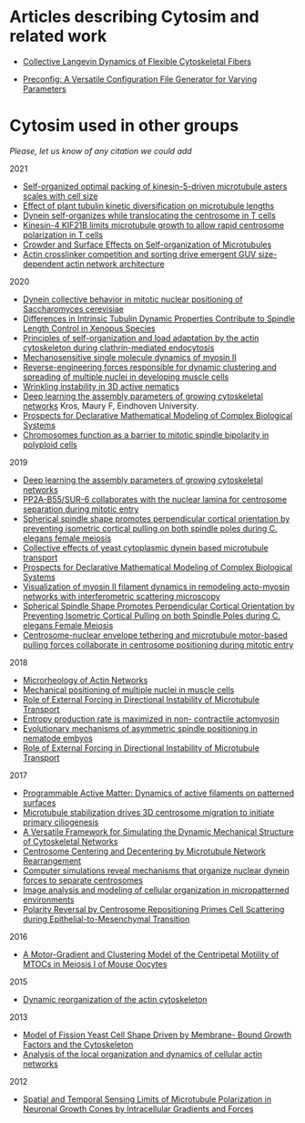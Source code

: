 # Articles describing Cytosim and related work

- [Collective Langevin Dynamics of Flexible Cytoskeletal Fibers](http://dx.doi.org/10.1088/1367-2630/9/11/427)  

- [Preconfig: A Versatile Configuration File Generator for Varying Parameters](http://doi.org/10.5334/jors.156)  


# Cytosim used in other groups

*Please, let us know of any citation we could add*

2021

- [Self-organized optimal packing of kinesin-5-driven microtubule asters scales with cell size](https://doi.org/10.1242/jcs.257543)
- [Effect of plant tubulin kinetic diversification on microtubule lengths](https://www.biorxiv.org/content/10.1101/2021.05.11.443582v1)
- [Dynein self-organizes while translocating the centrosome in T cells](https://www.molbiolcell.org/doi/abs/10.1091/mbc.E20-10-0668)
- [Kinesin-4 KIF21B limits microtubule growth to allow rapid centrosome polarization in T cells](https://doi.org/10.7554/eLife.62876)
- [Crowder and Surface Effects on Self-organization of Microtubules](https://arxiv.org/abs/2009.04669)
- [Actin crosslinker competition and sorting drive emergent GUV size-dependent actin network architecture](https://doi.org/10.1038/s42003-021-02653-6)

2020

- [Dynein collective behavior in mitotic nuclear positioning of Saccharomyces cerevisiae](https://www.biorxiv.org/content/10.1101/2020.06.23.166769v2.abstract)
- [Differences in Intrinsic Tubulin Dynamic Properties Contribute to Spindle Length Control in Xenopus Species](https://doi.org/10.1016/j.cub.2020.03.067)
- [Principles of self-organization and load adaptation by the actin cytoskeleton during clathrin-mediated endocytosis](https://doi.org/10.7554/eLife.49840)  
- [Mechanosensitive single molecule dynamics of myosin II](http://hdl.handle.net/2445/171220)
- [Reverse-engineering forces responsible for dynamic clustering and spreading of multiple nuclei in developing muscle cells](https://doi.org/10.1091/mbc.E19-12-0711)
- [Wrinkling instability in 3D active nematics](https://pubs.acs.org/doi/abs/10.1021/acs.nanolett.0c01546)
- [Deep learning the assembly parameters of growing cytoskeletal networks](https://pure.tue.nl/ws/portalfiles/portal/148470406/Kros_M.F._0875844_BEP_verslag.pdf) Kros, Maury F, Eindhoven University.
- [Prospects for Declarative Mathematical Modeling of Complex Biological Systems](https://arxiv.org/abs/1804.11044)
- [Chromosomes function as a barrier to mitotic spindle bipolarity in polyploid cells](https://doi.org/10.1083/jcb.201908006)   

2019

- [Deep learning the assembly parameters of growing cytoskeletal networks](https://pure.tue.nl/ws/portalfiles/portal/148470406/Kros_M.F._0875844_BEP_verslag.pdf)
- [PP2A-B55/SUR-6 collaborates with the nuclear lamina for centrosome separation during mitotic entry](https://doi.org/10.1091/mbc.E18-10-0631)
- [Spherical spindle shape promotes perpendicular cortical orientation by preventing isometric cortical pulling on both spindle poles during C. elegans female meiosis](http://dx.doi.org/10.1242/dev.178863)  
- [Collective effects of yeast cytoplasmic dynein based microtubule transport](http://dx.doi.org/10.1039/c8sm01434e)  
- [Prospects for Declarative Mathematical Modeling of Complex Biological Systems](https://arxiv.org/pdf/1804.11044.pdf)  
- [Visualization of myosin II filament dynamics in remodeling acto-myosin networks with interferometric scattering microscopy](https://www.biorxiv.org/content/10.1101/199778v4)  
- [Spherical Spindle Shape Promotes Perpendicular Cortical Orientation by Preventing Isometric Cortical Pulling on both Spindle Poles during C. elegans Female Meiosis](https://www.biorxiv.org/content/10.1101/596510v1)  
- [Centrosome-nuclear envelope tethering and microtubule motor-based pulling forces collaborate in centrosome positioning during mitotic entry](https://www.biorxiv.org/content/10.1101/442368v1)  

2018

- [Microrheology of Actin Networks](https://webthesis.biblio.polito.it/9576/1/tesi.pdf)
- [Mechanical positioning of multiple nuclei in muscle cells](https://doi.org/10.1371/journal.pcbi.1006208)
- [Role of External Forcing in Directional Instability of Microtubule Transport](http://dr.iiserpune.ac.in:8080/xmlui/handle/123456789/987)
- [Entropy production rate is maximized in non- contractile actomyosin](http://dx.doi.org/10.1038/s41467-018-07413-5)
- [Evolutionary mechanisms of asymmetric spindle positioning in nematode embyos](http://dr.iiserpune.ac.in:8080/xmlui/handle/123456789/1007)
- [Role of External Forcing in Directional Instability of Microtubule Transport]()

2017

- [Programmable Active Matter: Dynamics of active filaments on patterned surfaces](https://ui.adsabs.harvard.edu/abs/2017APS..MARR14013Y/abstract)
- [Microtubule stabilization drives 3D centrosome migration to initiate primary ciliogenesis](https://doi.org/10.1083/jcb.201610039)
- [A Versatile Framework for Simulating the Dynamic Mechanical Structure of Cytoskeletal Networks](https://doi.org/10.1016/j.bpj.2017.06.003)
- [Centrosome Centering and Decentering by Microtubule Network Rearrangement](https://doi.org/10.4172/2168-9431.1000158)
- [Computer simulations reveal mechanisms that organize nuclear dynein forces to separate centrosomes](http://molbiolcell.org/cgi/doi/10.1091/mbc.E16-12-0823)
- [Image analysis and modeling of cellular organization in micropatterned environments](https://archiv.ub.uni-heidelberg.de/volltextserver/22837/)
- [Polarity Reversal by Centrosome Repositioning Primes Cell Scattering during Epithelial-to-Mesenchymal Transition](http://dx.doi.org/10.1016/j.devcel.2016.12.004)

2016

- [A Motor-Gradient and Clustering Model of the Centripetal Motility of MTOCs in Meiosis I of Mouse Oocytes](https://doi.org/10.1371/journal.pcbi.1005102)

2015

- [Dynamic reorganization of the actin cytoskeleton](http://dx.doi.org/10.12688/f1000research.6374.1)

2013

- [Model of Fission Yeast Cell Shape Driven by Membrane- Bound Growth Factors and the Cytoskeleton](http://dx.doi.org/10.1371/journal.pcbi.1003287)
- [Analysis of the local organization and dynamics of cellular actin networks](http://dx.doi.org/10.1083/jcb.201210123)

2012

- [Spatial and Temporal Sensing Limits of Microtubule Polarization in Neuronal Growth Cones by Intracellular Gradients and Forces](http://dx.doi.org/10.1016/j.bpj.2012.10.021)

